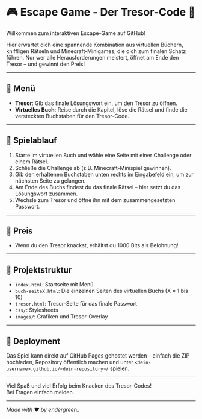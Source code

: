 # 🎮 Escape Game - Der Tresor-Code 🔐

Willkommen zum interaktiven Escape-Game auf GitHub!  

Hier erwartet dich eine spannende Kombination aus virtuellen Büchern, kniffligen Rätseln und Minecraft-Minigames, die dich zum finalen Schatz führen. Nur wer alle Herausforderungen meistert, öffnet am Ende den Tresor – und gewinnt den Preis!  

---

## 🚪 Menü

- **Tresor**: Gib das finale Lösungswort ein, um den Tresor zu öffnen.  
- **Virtuelles Buch**: Reise durch die Kapitel, löse die Rätsel und finde die versteckten Buchstaben für den Tresor-Code.  

---

## 📜 Spielablauf

1. Starte im virtuellen Buch und wähle eine Seite mit einer Challenge oder einem Rätsel.  
2. Schließe die Challenge ab (z.B. Minecraft-Minispiel gewinnen).  
3. Gib den erhaltenen Buchstaben unten rechts im Eingabefeld ein, um zur nächsten Seite zu gelangen.  
4. Am Ende des Buchs findest du das finale Rätsel – hier setzt du das Lösungswort zusammen.  
5. Wechsle zum Tresor und öffne ihn mit dem zusammengesetzten Passwort.  

---

## 🎁 Preis

- Wenn du den Tresor knackst, erhältst du 1000 Bits als Belohnung!

---

## 📂 Projektstruktur

- `index.html`: Startseite mit Menü  
- `buch-seiteX.html`: Die einzelnen Seiten des virtuellen Buchs (X = 1 bis 10)  
- `tresor.html`: Tresor-Seite für das finale Passwort  
- `css/`: Stylesheets  
- `images/`: Grafiken und Tresor-Overlay  

---

## 🚀 Deployment

Das Spiel kann direkt auf GitHub Pages gehostet werden – einfach die ZIP hochladen, Repository öffentlich machen und unter `<dein-username>.github.io/<dein-repository>/` spielen.

---

Viel Spaß und viel Erfolg beim Knacken des Tresor-Codes!  
Bei Fragen einfach melden.  

---

*Made with ❤️ by endergreen_*

